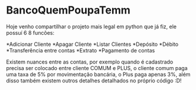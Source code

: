 # BancoQuemPoupaTemm
Hoje venho compartilhar o projeto mais legal em python que já fiz, ele possuí 6 8 funcões:

*Adicionar Cliente
*Apagar Cliente
*Listar Clientes
*Depósito
*Débito
*Transferência entre contas
*Extrato
*Pagamento de contas

Existem nuances entre as contas, por exemplo quando é cadastrado precisa ser colocado entre cliente COMUM e PLUS, o cliente comum paga uma taxa de 5% por movimentação bancária, o Plus paga apenas 3%, além disso também existem outros detalhes detalhados no próprio código :D!
